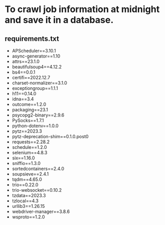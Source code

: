 # To crawl job information at midnight and save it in a database.

## requirements.txt

* APScheduler==3.10.1
* async-generator==1.10
* attrs==23.1.0
* beautifulsoup4==4.12.2
* bs4==0.0.1
* certifi==2022.12.7
* charset-normalizer==3.1.0
* exceptiongroup==1.1.1
* h11==0.14.0
* idna==3.4
* outcome==1.2.0
* packaging==23.1
* psycopg2-binary==2.9.6
* PySocks==1.7.1
* python-dotenv==1.0.0
* pytz==2023.3
* pytz-deprecation-shim==0.1.0.post0
* requests==2.28.2
* schedule==1.2.0
* selenium==4.8.3
* six==1.16.0
* sniffio==1.3.0
* sortedcontainers==2.4.0
* soupsieve==2.4.1
* tqdm==4.65.0
* trio==0.22.0
* trio-websocket==0.10.2
* tzdata==2023.3
* tzlocal==4.3
* urllib3==1.26.15
* webdriver-manager==3.8.6
* wsproto==1.2.0
